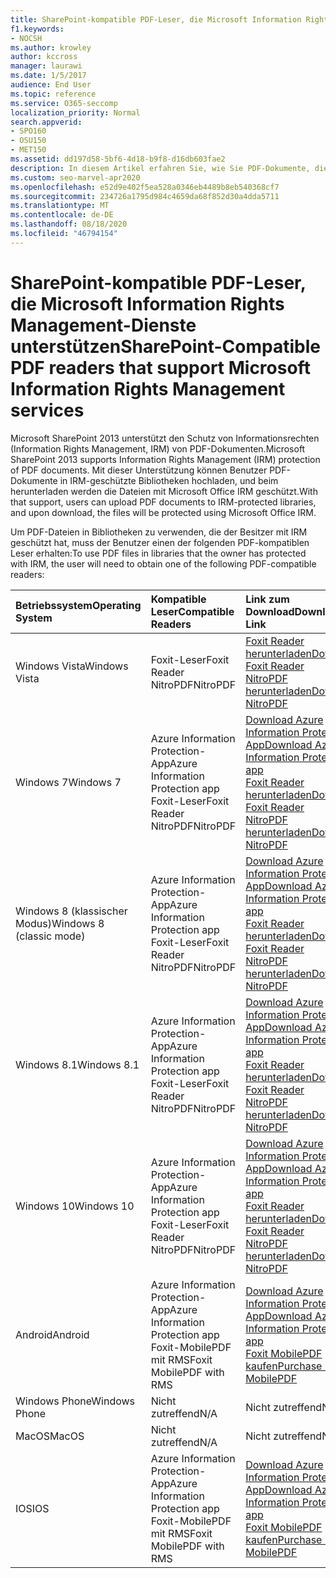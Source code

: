 ```yaml
---
title: SharePoint-kompatible PDF-Leser, die Microsoft Information Rights Management-Dienste unterstützen
f1.keywords:
- NOCSH
ms.author: krowley
author: kccross
manager: laurawi
ms.date: 1/5/2017
audience: End User
ms.topic: reference
ms.service: O365-seccomp
localization_priority: Normal
search.appverid:
- SPO160
- OSU150
- MET150
ms.assetid: dd197d58-5bf6-4d18-b9f8-d16db603fae2
description: In diesem Artikel erfahren Sie, wie Sie PDF-Dokumente, die in IRM-geschützte Bibliotheken hochgeladen und in Microsoft SharePoint 2013 heruntergeladen wurden, in die Verwaltung von Informationsrechten schützen.
ms.custom: seo-marvel-apr2020
ms.openlocfilehash: e52d9e402f5ea528a0346eb4489b8eb540368cf7
ms.sourcegitcommit: 234726a1795d984c4659da68f852d30a4dda5711
ms.translationtype: MT
ms.contentlocale: de-DE
ms.lasthandoff: 08/18/2020
ms.locfileid: "46794154"
---
```

# <a name="sharepoint-compatible-pdf-readers-that-support-microsoft-information-rights-management-services"></a><span data-ttu-id="45b23-103">SharePoint-kompatible PDF-Leser, die Microsoft Information Rights Management-Dienste unterstützen</span><span class="sxs-lookup"><span data-stu-id="45b23-103">SharePoint-Compatible PDF readers that support Microsoft Information Rights Management services</span></span>

<span data-ttu-id="45b23-104">Microsoft SharePoint 2013 unterstützt den Schutz von Informationsrechten (Information Rights Management, IRM) von PDF-Dokumenten.</span><span class="sxs-lookup"><span data-stu-id="45b23-104">Microsoft SharePoint 2013 supports Information Rights Management (IRM) protection of PDF documents.</span></span> <span data-ttu-id="45b23-105">Mit dieser Unterstützung können Benutzer PDF-Dokumente in IRM-geschützte Bibliotheken hochladen, und beim herunterladen werden die Dateien mit Microsoft Office IRM geschützt.</span><span class="sxs-lookup"><span data-stu-id="45b23-105">With that support, users can upload PDF documents to IRM-protected libraries, and upon download, the files will be protected using Microsoft Office IRM.</span></span>
  
<span data-ttu-id="45b23-106">Um PDF-Dateien in Bibliotheken zu verwenden, die der Besitzer mit IRM geschützt hat, muss der Benutzer einen der folgenden PDF-kompatiblen Leser erhalten:</span><span class="sxs-lookup"><span data-stu-id="45b23-106">To use PDF files in libraries that the owner has protected with IRM, the user will need to obtain one of the following PDF-compatible readers:</span></span>
  
|<span data-ttu-id="45b23-107">**Betriebssystem**</span><span class="sxs-lookup"><span data-stu-id="45b23-107">**Operating System**</span></span>|<span data-ttu-id="45b23-108">**Kompatible Leser**</span><span class="sxs-lookup"><span data-stu-id="45b23-108">**Compatible Readers**</span></span>|<span data-ttu-id="45b23-109">**Link zum Download**</span><span class="sxs-lookup"><span data-stu-id="45b23-109">**Download Link**</span></span>|
|:-----|:-----|:-----|
|<span data-ttu-id="45b23-110">Windows Vista</span><span class="sxs-lookup"><span data-stu-id="45b23-110">Windows Vista</span></span>  <br/> |<span data-ttu-id="45b23-111">Foxit-Leser</span><span class="sxs-lookup"><span data-stu-id="45b23-111">Foxit Reader</span></span>  <br/> <span data-ttu-id="45b23-112">NitroPDF</span><span class="sxs-lookup"><span data-stu-id="45b23-112">NitroPDF</span></span>  <br/> |[<span data-ttu-id="45b23-113">Foxit Reader herunterladen</span><span class="sxs-lookup"><span data-stu-id="45b23-113">Download Foxit Reader</span></span>](https://go.microsoft.com/fwlink/?linkid=2139326) <br/> [<span data-ttu-id="45b23-114">NitroPDF herunterladen</span><span class="sxs-lookup"><span data-stu-id="45b23-114">Download NitroPDF</span></span>](https://go.microsoft.com/fwlink/?linkid=2139327) <br/> |
|<span data-ttu-id="45b23-115">Windows 7</span><span class="sxs-lookup"><span data-stu-id="45b23-115">Windows 7</span></span>  <br/> |<span data-ttu-id="45b23-116">Azure Information Protection-App</span><span class="sxs-lookup"><span data-stu-id="45b23-116">Azure Information Protection app</span></span>  <br/> <span data-ttu-id="45b23-117">Foxit-Leser</span><span class="sxs-lookup"><span data-stu-id="45b23-117">Foxit Reader</span></span>  <br/> <span data-ttu-id="45b23-118">NitroPDF</span><span class="sxs-lookup"><span data-stu-id="45b23-118">NitroPDF</span></span>  <br/> |[<span data-ttu-id="45b23-119">Download Azure Information Protection-App</span><span class="sxs-lookup"><span data-stu-id="45b23-119">Download Azure Information Protection app</span></span>](https://go.microsoft.com/fwlink/?linkid=837797) <br/> [<span data-ttu-id="45b23-120">Foxit Reader herunterladen</span><span class="sxs-lookup"><span data-stu-id="45b23-120">Download Foxit Reader</span></span>](https://go.microsoft.com/fwlink/?linkid=2139326) <br/> [<span data-ttu-id="45b23-121">NitroPDF herunterladen</span><span class="sxs-lookup"><span data-stu-id="45b23-121">Download NitroPDF</span></span>](https://go.microsoft.com/fwlink/?linkid=2139327) <br/> |
|<span data-ttu-id="45b23-122">Windows 8 (klassischer Modus)</span><span class="sxs-lookup"><span data-stu-id="45b23-122">Windows 8 (classic mode)</span></span>  <br/> |<span data-ttu-id="45b23-123">Azure Information Protection-App</span><span class="sxs-lookup"><span data-stu-id="45b23-123">Azure Information Protection app</span></span>  <br/> <span data-ttu-id="45b23-124">Foxit-Leser</span><span class="sxs-lookup"><span data-stu-id="45b23-124">Foxit Reader</span></span>  <br/> <span data-ttu-id="45b23-125">NitroPDF</span><span class="sxs-lookup"><span data-stu-id="45b23-125">NitroPDF</span></span>  <br/> |[<span data-ttu-id="45b23-126">Download Azure Information Protection-App</span><span class="sxs-lookup"><span data-stu-id="45b23-126">Download Azure Information Protection app</span></span>](https://go.microsoft.com/fwlink/?linkid=837797) <br/> [<span data-ttu-id="45b23-127">Foxit Reader herunterladen</span><span class="sxs-lookup"><span data-stu-id="45b23-127">Download Foxit Reader</span></span>](https://go.microsoft.com/fwlink/?linkid=2139326) <br/> [<span data-ttu-id="45b23-128">NitroPDF herunterladen</span><span class="sxs-lookup"><span data-stu-id="45b23-128">Download NitroPDF</span></span>](https://go.microsoft.com/fwlink/?linkid=2139327) <br/> |
|<span data-ttu-id="45b23-129">Windows 8.1</span><span class="sxs-lookup"><span data-stu-id="45b23-129">Windows 8.1</span></span>  <br/> |<span data-ttu-id="45b23-130">Azure Information Protection-App</span><span class="sxs-lookup"><span data-stu-id="45b23-130">Azure Information Protection app</span></span>  <br/> <span data-ttu-id="45b23-131">Foxit-Leser</span><span class="sxs-lookup"><span data-stu-id="45b23-131">Foxit Reader</span></span>  <br/> <span data-ttu-id="45b23-132">NitroPDF</span><span class="sxs-lookup"><span data-stu-id="45b23-132">NitroPDF</span></span>  <br/> |[<span data-ttu-id="45b23-133">Download Azure Information Protection-App</span><span class="sxs-lookup"><span data-stu-id="45b23-133">Download Azure Information Protection app</span></span>](https://go.microsoft.com/fwlink/?linkid=837797) <br/> [<span data-ttu-id="45b23-134">Foxit Reader herunterladen</span><span class="sxs-lookup"><span data-stu-id="45b23-134">Download Foxit Reader</span></span>](https://go.microsoft.com/fwlink/?linkid=2139326) <br/> [<span data-ttu-id="45b23-135">NitroPDF herunterladen</span><span class="sxs-lookup"><span data-stu-id="45b23-135">Download NitroPDF</span></span>](https://go.microsoft.com/fwlink/?linkid=2139327) <br/> |
|<span data-ttu-id="45b23-136">Windows 10</span><span class="sxs-lookup"><span data-stu-id="45b23-136">Windows 10</span></span>  <br/> |<span data-ttu-id="45b23-137">Azure Information Protection-App</span><span class="sxs-lookup"><span data-stu-id="45b23-137">Azure Information Protection app</span></span>  <br/> <span data-ttu-id="45b23-138">Foxit-Leser</span><span class="sxs-lookup"><span data-stu-id="45b23-138">Foxit Reader</span></span>  <br/> <span data-ttu-id="45b23-139">NitroPDF</span><span class="sxs-lookup"><span data-stu-id="45b23-139">NitroPDF</span></span>  <br/> |[<span data-ttu-id="45b23-140">Download Azure Information Protection-App</span><span class="sxs-lookup"><span data-stu-id="45b23-140">Download Azure Information Protection app</span></span>](https://go.microsoft.com/fwlink/?linkid=837797) <br/> [<span data-ttu-id="45b23-141">Foxit Reader herunterladen</span><span class="sxs-lookup"><span data-stu-id="45b23-141">Download Foxit Reader</span></span>](https://go.microsoft.com/fwlink/?linkid=2139326) <br/> [<span data-ttu-id="45b23-142">NitroPDF herunterladen</span><span class="sxs-lookup"><span data-stu-id="45b23-142">Download NitroPDF</span></span>](https://go.microsoft.com/fwlink/?linkid=2139327) <br/> |
|<span data-ttu-id="45b23-143">Android</span><span class="sxs-lookup"><span data-stu-id="45b23-143">Android</span></span>  <br/> |<span data-ttu-id="45b23-144">Azure Information Protection-App</span><span class="sxs-lookup"><span data-stu-id="45b23-144">Azure Information Protection app</span></span>  <br/> <span data-ttu-id="45b23-145">Foxit-MobilePDF mit RMS</span><span class="sxs-lookup"><span data-stu-id="45b23-145">Foxit MobilePDF with RMS</span></span>  <br/> |[<span data-ttu-id="45b23-146">Download Azure Information Protection-App</span><span class="sxs-lookup"><span data-stu-id="45b23-146">Download Azure Information Protection app</span></span>](https://go.microsoft.com/fwlink/?linkid=836827) <br/> [<span data-ttu-id="45b23-147">Foxit MobilePDF kaufen</span><span class="sxs-lookup"><span data-stu-id="45b23-147">Purchase Foxit MobilePDF</span></span>](https://play.google.com/store/apps/details?id=com.foxit.mobile.pdf.lite) <br/> |
|<span data-ttu-id="45b23-148">Windows Phone</span><span class="sxs-lookup"><span data-stu-id="45b23-148">Windows Phone</span></span>  <br/> |<span data-ttu-id="45b23-149">Nicht zutreffend</span><span class="sxs-lookup"><span data-stu-id="45b23-149">N/A</span></span>  <br/> |<span data-ttu-id="45b23-150">Nicht zutreffend</span><span class="sxs-lookup"><span data-stu-id="45b23-150">N/A</span></span>  <br/> |
|<span data-ttu-id="45b23-151">MacOS</span><span class="sxs-lookup"><span data-stu-id="45b23-151">MacOS</span></span>  <br/> |<span data-ttu-id="45b23-152">Nicht zutreffend</span><span class="sxs-lookup"><span data-stu-id="45b23-152">N/A</span></span>  <br/> |<span data-ttu-id="45b23-153">Nicht zutreffend</span><span class="sxs-lookup"><span data-stu-id="45b23-153">N/A</span></span>  <br/> |
|<span data-ttu-id="45b23-154">IOS</span><span class="sxs-lookup"><span data-stu-id="45b23-154">IOS</span></span>  <br/> |<span data-ttu-id="45b23-155">Azure Information Protection-App</span><span class="sxs-lookup"><span data-stu-id="45b23-155">Azure Information Protection app</span></span>  <br/> <span data-ttu-id="45b23-156">Foxit-MobilePDF mit RMS</span><span class="sxs-lookup"><span data-stu-id="45b23-156">Foxit MobilePDF with RMS</span></span>  <br/> |[<span data-ttu-id="45b23-157">Download Azure Information Protection-App</span><span class="sxs-lookup"><span data-stu-id="45b23-157">Download Azure Information Protection app</span></span>](https://go.microsoft.com/fwlink/?linkid=836828) <br/> [<span data-ttu-id="45b23-158">Foxit MobilePDF kaufen</span><span class="sxs-lookup"><span data-stu-id="45b23-158">Purchase Foxit MobilePDF</span></span>](https://play.google.com/store/apps/details?id=com.foxit.mobile.pdf.lite) <br/> |
   
